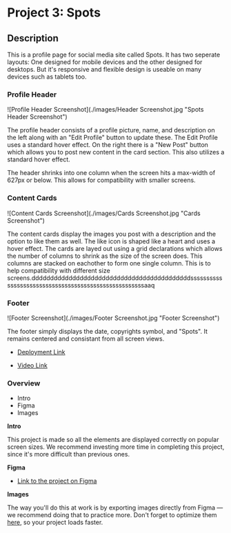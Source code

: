 # Project 3: Spots

## Description

This is a profile page for social media site called Spots. It has two seperate layouts: One designed for mobile devices and the other designed for desktops. But it's responsive and flexible design is useable on many devices such as tablets too.

### Profile Header

![Profile Header Screenshot](./images/Header Screenshot.jpg "Spots Header Screenshot")

The profile header consists of a profile picture, name, and description on the left along with an "Edit Profile" button to update these. The Edit Profile uses a standard hover effect. On the right there is a "New Post" button which allows you to post new content in the card section. This also utilizes a standard hover effect.

The header shrinks into one column when the screen hits a max-width of 627px or below. This allows for compatibility with smaller screens.

### Content Cards

![Content Cards Screenshot](./images/Cards Screenshot.jpg "Cards Screenshot")

The content cards display the images you post with a description and the option to like them as well. The like icon is shaped like a heart and uses a hover effect. The cards are layed out using a grid declarations which allows the number of columns to shrink as the size of the screen does. This columns are stacked on eachother to form one single column. This is to help compatibility with different size screens.dddddddddddddddddddddddddddddddddddddddddddsssssssssssssssssssssssssssssssssssssssssssssssssssssaaq

### Footer

![Footer Screenshot](./images/Footer Screenshot.jpg "Footer Screenshot")

The footer simply displays the date, copyrights symbol, and "Spots". It remains centered and consistant from all screen views.

- [Deployment Link](https://a-kovacev.github.io/se_project_spots/)

- [Video Link](https://drive.google.com/file/d/1S0NUGXM6rbp4Biq3lUWnUy9DQwxdG-eK/view?usp=sharing)

### Overview

- Intro
- Figma
- Images

**Intro**

This project is made so all the elements are displayed correctly on popular screen sizes. We recommend investing more time in completing this project, since it's more difficult than previous ones.

**Figma**

- [Link to the project on Figma](https://www.figma.com/file/BBNm2bC3lj8QQMHlnqRsga/Sprint-3-Project-%E2%80%94-Spots?type=design&node-id=2%3A60&mode=design&t=afgNFybdorZO6cQo-1)

**Images**

The way you'll do this at work is by exporting images directly from Figma — we recommend doing that to practice more. Don't forget to optimize them [here](https://tinypng.com/), so your project loads faster.
